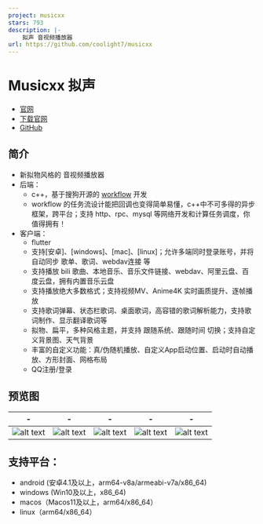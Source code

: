 ```yaml
---
project: musicxx
stars: 793
description: |-
    拟声 音视频播放器
url: https://github.com/coolight7/musicxx
---
```


# Musicxx 拟声
* [官网](https://blog.mimicry.cool/)
* [下载官网](https://download.music.mimicry.cool/)
* [GitHub](https://github.com/coolight7/MimicryMusic)

## 简介
* 新拟物风格的 音视频播放器
* 后端：
  * c++，基于搜狗开源的 [workflow](https://github.com/sogou/workflow) 开发
  * workflow 的任务流设计能把回调也变得简单易懂，c++中不可多得的异步框架，跨平台；支持 http、rpc、mysql 等网络开发和计算任务调度，你值得拥有！
* 客户端：
  * flutter
  * 支持[安卓]、[windows]、[mac]、[linux]；允许多端同时登录账号，并将自动同步 歌单、歌词、webdav连接 等
  * 支持播放 bili 歌曲、本地音乐、音乐文件链接、webdav、阿里云盘、百度云盘，拥有内置音乐云盘
  * 支持播放绝大多数格式；支持视频MV、Anime4K 实时画质提升、逐帧播放
  * 支持歌词弹幕、状态栏歌词、桌面歌词，高容错的歌词解析能力，支持歌词制作、显示翻译歌词等
  * 拟物、扁平，多种风格主题，并支持 跟随系统、跟随时间 切换；支持自定义背景图、天气背景
  * 丰富的自定义功能：真/伪随机播放、自定义App启动位置、启动时自动播放、方形封面、网格布局
  * QQ注册/登录

## 预览图
| - | - | - | - | - |
| ------ | ------ | ------ | ------ | ------ |
| ![alt text](res/image/image.png) | ![alt text](res/image/image-2.png) |![alt text](res/image/image-3.png) | ![alt text](res/image/image-4.png) | ![alt text](res/image/image-5.png) |

## 支持平台：
- android (安卓4.1及以上，arm64-v8a/armeabi-v7a/x86_64)
- windows (Win10及以上，x86_64)
- macos（Macos11及以上，arm64/x86_64）
- linux（arm64/x86_64）
